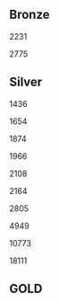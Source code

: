 ## Bronze

2231

2775

## Silver

1436

1654

1874

1966

2108

2164

2805

4949

10773

18111

## GOLD
